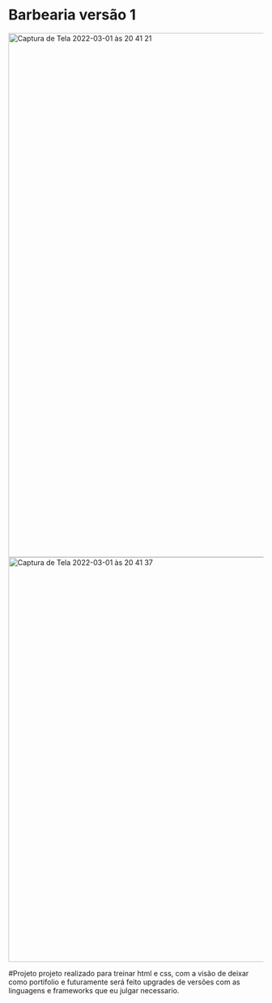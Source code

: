 # Barbearia versão 1 
<img width="1036" alt="Captura de Tela 2022-03-01 às 20 41 21" src="https://user-images.githubusercontent.com/54691477/156267542-b7b8f527-eddf-4766-a119-1ddf54de89b3.png">

<img width="800" alt="Captura de Tela 2022-03-01 às 20 41 37" src="https://user-images.githubusercontent.com/54691477/156267478-1e2ee02e-6467-44b6-8da4-551e076837e8.png">

#Projeto 
projeto realizado para treinar html e css, com a visão de deixar como portifolio e futuramente será feito upgrades de versões com as linguagens e frameworks que eu julgar necessario.
